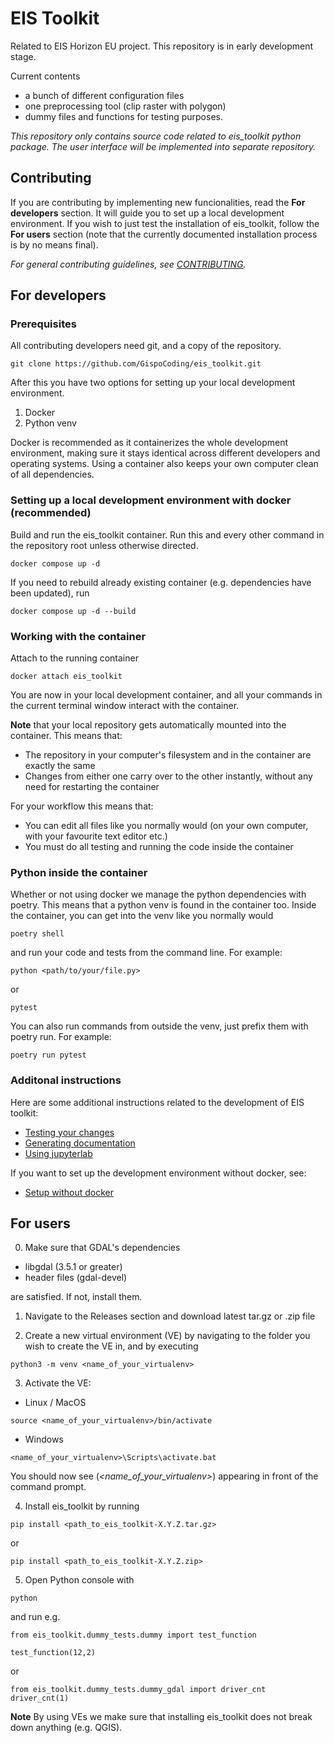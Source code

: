 # EIS Toolkit
Related to EIS Horizon EU project. This repository is in early development stage.

Current contents
- a bunch of different configuration files
- one preprocessing tool (clip raster with polygon)
- dummy files and functions for testing purposes.

*This repository only contains source code related to eis_toolkit python package. The user interface will be implemented into separate repository.*


## Contributing
If you are contributing by implementing new funcionalities, read the **For developers** section. It will guide you to set up a local development environment. If you wish to just test the installation of eis_toolkit, follow the **For users** section (note that the currently documented installation process is by no means final).

*For general contributing guidelines, see [CONTRIBUTING](./CONTRIBUTING.md).*

## For developers
### Prerequisites
All contributing developers need git, and a copy of the repository.

```console
git clone https://github.com/GispoCoding/eis_toolkit.git
```

After this you have two options for setting up your local development environment.
1. Docker
2. Python venv

Docker is recommended as it containerizes the whole development environment, making sure it stays identical across different developers and operating systems. Using a container also keeps your own computer clean of all dependencies.

### Setting up a local development environment with docker (recommended)
Build and run the eis_toolkit container. Run this and every other command in the repository root unless otherwise directed.

```console
docker compose up -d
```

If you need to rebuild already existing container (e.g. dependencies have been updated), run

```console
docker compose up -d --build
```

### Working with the container
Attach to the running container

```console
docker attach eis_toolkit
```

You are now in your local development container, and all your commands in the current terminal window interact with the container.

**Note** that your local repository gets automatically mounted into the container. This means that:
- The repository in your computer's filesystem and in the container are exactly the same
- Changes from either one carry over to the other instantly, without any need for restarting the container

For your workflow this means that:
- You can edit all files like you normally would (on your own computer, with your favourite text editor etc.)
- You must do all testing and running the code inside the container

### Python inside the container
Whether or not using docker we manage the python dependencies with poetry. This means that a python venv is found in the container too. Inside the container, you can get into the venv like you normally would

```console
poetry shell
```

and run your code and tests from the command line. For example:

```console
python <path/to/your/file.py>
```

or

```console
pytest
```

You can also run commands from outside the venv, just prefix them with poetry run. For example:

```console
poetry run pytest
```

### Additonal instructions
Here are some additional instructions related to the development of EIS toolkit:
- [Testing your changes](./instructions/testing.md)
- [Generating documentation](./instructions/generating_documentation.md)
- [Using jupyterlab](./instructions/using_jupyterlab.md)

If you want to set up the development environment without docker, see:
- [Setup without docker](./instructions/dev_setup_without_docker.md)

## For users
0. Make sure that GDAL's dependencies
  - libgdal (3.5.1 or greater)
  - header files (gdal-devel)

are satisfied. If not, install them.

1. Navigate to the Releases section and download latest tar.gz or
.zip file

2. Create a new virtual environment (VE) by navigating to the folder you wish to create the VE in, and by executing

```console
python3 -m venv <name_of_your_virtualenv>
```

3. Activate the VE:

- Linux / MacOS

```console
source <name_of_your_virtualenv>/bin/activate
```

- Windows

```console
<name_of_your_virtualenv>\Scripts\activate.bat
```

You should now see (*<name_of_your_virtualenv>*) appearing in front of the command prompt.

4. Install eis_toolkit by running

```console
pip install <path_to_eis_toolkit-X.Y.Z.tar.gz>
```

or

```console
pip install <path_to_eis_toolkit-X.Y.Z.zip>
```

5. Open Python console with

```console
python
```

and run e.g.

```console
from eis_toolkit.dummy_tests.dummy import test_function

test_function(12,2)
```

or

```console
from eis_toolkit.dummy_tests.dummy_gdal import driver_cnt
driver_cnt(1)
```

**Note** By using VEs we make sure that installing eis_toolkit does not break down anything (e.g. QGIS).

